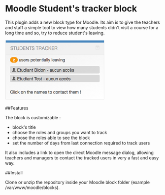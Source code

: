 # Moodle Student's tracker block

This plugin adds a new block type for Moodle. Its aim is to give the teachers and staff a simple tool to view how many students didn't visit a course for a long time and so, try to reduce student's leaving.

<img src="screenshot.png">

##Features

The block is customizable :
<ul>
	<li>block's title</li>
	<li>choose the roles and groups you want to track</li>
	<li>choose the roles able to see the block</li>
	<li>set the number of days from last connection required to track users</li>
</ul>

It also includes a link to open the direct Moodle message dialog, allowing teachers and managers to contact the tracked users in very a fast and easy way.

##Install

Clone or unzip the repository inside your Moodle block folder (example /var/www/moodle/blocks).